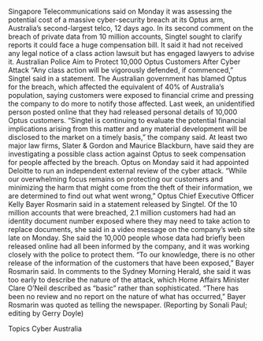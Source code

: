 Singapore Telecommunications said on Monday it was assessing the potential cost of a massive cyber-security breach at its Optus arm, Australia’s second-largest telco, 12 days ago.
In its second comment on the breach of private data from 10 million accounts, Singtel sought to clarify reports it could face a huge compensation bill.
It said it had not received any legal notice of a class action lawsuit but has engaged lawyers to advise it.
Australian Police Aim to Protect 10,000 Optus Customers After Cyber Attack
“Any class action will be vigorously defended, if commenced,” Singtel said in a statement.
The Australian government has blamed Optus for the breach, which affected the equivalent of 40% of Australia’s population, saying customers were exposed to financial crime and pressing the company to do more to notify those affected.
Last week, an unidentified person posted online that they had released personal details of 10,000 Optus customers.
“Singtel is continuing to evaluate the potential financial implications arising from this matter and any material development will be disclosed to the market on a timely basis,” the company said.
At least two major law firms, Slater & Gordon and Maurice Blackburn, have said they are investigating a possible class action against Optus to seek compensation for people affected by the breach.
Optus on Monday said it had appointed Deloitte to run an independent external review of the cyber attack.
“While our overwhelming focus remains on protecting our customers and minimizing the harm that might come from the theft of their information, we are determined to find out what went wrong,” Optus Chief Executive Officer Kelly Bayer Rosmarin said in a statement released by Singtel.
Of the 10 million accounts that were breached, 2.1 million customers had had an identity document number exposed where they may need to take action to replace documents, she said in a video message on the company’s web site late on Monday.
She said the 10,000 people whose data had briefly been released online had all been informed by the company, and it was working closely with the police to protect them.
“To our knowledge, there is no other release of the information of the customers that have been exposed,” Bayer Rosmarin said.
In comments to the Sydney Morning Herald, she said it was too early to describe the nature of the attack, which Home Affairs Minister Clare O’Neil described as “basic” rather than sophisticated.
“There has been no review and no report on the nature of what has occurred,” Bayer Rosmarin was quoted as telling the newspaper.
(Reporting by Sonali Paul; editing by Gerry Doyle)

Topics
Cyber
Australia
